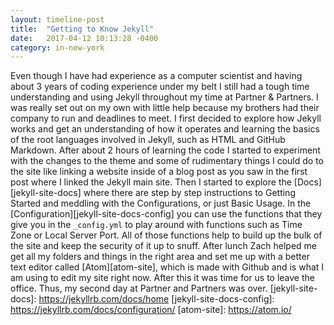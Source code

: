 ```yaml
---
layout: timeline-post
title:  "Getting to Know Jekyll"
date:   2017-04-12 10:13:28 -0400
category: in-new-york
---
```

Even though I have had experience as a computer scientist and having about 3 years of coding experience under my belt I still had a tough time understanding and using Jekyll throughout my time at Partner & Partners. I was really set out on my own with little help because my brothers had their company to run and deadlines to meet. I first decided to explore how Jekyll works and get an understanding of how it operates and learning the basics of the root languages involved in Jekyll, such as HTML and GitHub Markdown.
After about 2 hours of learning the code I started to experiment with the changes to the theme and some of rudimentary things I could do to the site like linking a website inside of a blog post as you saw in the first post where I linked the Jekyll main site. Then I started to explore the [Docs][jekyll-site-docs] where there are step by step instructions to Getting Started and meddling with the Configurations, or just Basic Usage. In the [Configuration][jekyll-site-docs-config] you can use the functions that they give you in the `_config.yml` to play around with functions such as Time Zone or Local Server Port. All of those functions help to build up the bulk of the site and keep the security of it up to snuff.
After lunch Zach helped me get all my folders and things in the right area and set me up with a better text editor called [Atom][atom-site], which is made with Github and is what I am using to edit my site right now. After this it was time for us to leave the office. Thus, my second day at Partner and Partners was over.
[jekyll-site-docs]: https://jekyllrb.com/docs/home
[jekyll-site-docs-config]: https://jekyllrb.com/docs/configuration/
[atom-site]: https://atom.io/
